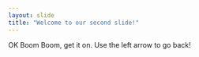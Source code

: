 ```yaml
---
layout: slide
title: "Welcome to our second slide!"
---
```

OK Boom Boom, get it on.
Use the left arrow to go back!
